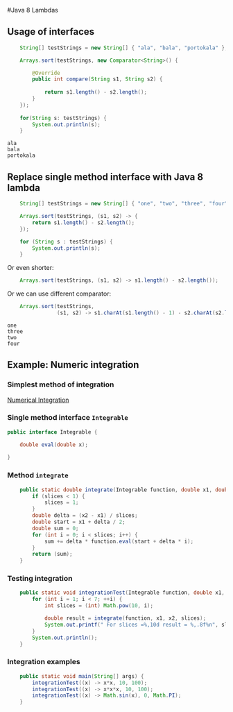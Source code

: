 #Java 8 Lambdas

## Usage of interfaces

```java
	String[] testStrings = new String[] { "ala", "bala", "portokala" };

	Arrays.sort(testStrings, new Comparator<String>() {

		@Override
		public int compare(String s1, String s2) {
			
			return s1.length() - s2.length();
		}
	});
	
	for(String s: testStrings) {
		System.out.println(s);
	}

```

```
ala
bala
portokala
```

## Replace single method interface with Java 8 lambda

```java
	String[] testStrings = new String[] { "one", "two", "three", "four" };

	Arrays.sort(testStrings, (s1, s2) -> {
		return s1.length() - s2.length();
	});

	for (String s : testStrings) {
		System.out.println(s);
	}
```

Or even shorter:

```java
	Arrays.sort(testStrings, (s1, s2) -> s1.length() - s2.length());
```
 
Or we can use different comparator:

```java
	Arrays.sort(testStrings, 
				(s1, s2) -> s1.charAt(s1.length() - 1) - s2.charAt(s2.length() - 1));

```

```
one
three
two
four
```

## Example: Numeric integration

### Simplest method of integration

[Numerical Integration](https://en.wikipedia.org/wiki/File:Integration_rectangle.svg)

### Single method interface `Integrable`

```java
public interface Integrable {

	double eval(double x);
	
}
```

### Method `integrate`

```java
	public static double integrate(Integrable function, double x1, double x2, int slices) {
		if (slices < 1) {
			slices = 1;
		}
		double delta = (x2 - x1) / slices;
		double start = x1 + delta / 2;
		double sum = 0;
		for (int i = 0; i < slices; i++) {
			sum += delta * function.eval(start + delta * i);
		}
		return (sum);
	}
```

### Testing integration

```java
	public static void integrationTest(Integrable function, double x1, double x2) {
		for (int i = 1; i < 7; ++i) {
			int slices = (int) Math.pow(10, i);

			double result = integrate(function, x1, x2, slices);
			System.out.printf(" For slices =%,10d result = %,.8f%n", slices, result);
		}
		System.out.println();
	}
```

### Integration examples

```java
	public static void main(String[] args) {
		integrationTest((x) -> x*x, 10, 100);
		integrationTest((x) -> x*x*x, 10, 100);
		integrationTest((x) -> Math.sin(x), 0, Math.PI);
	}
```
